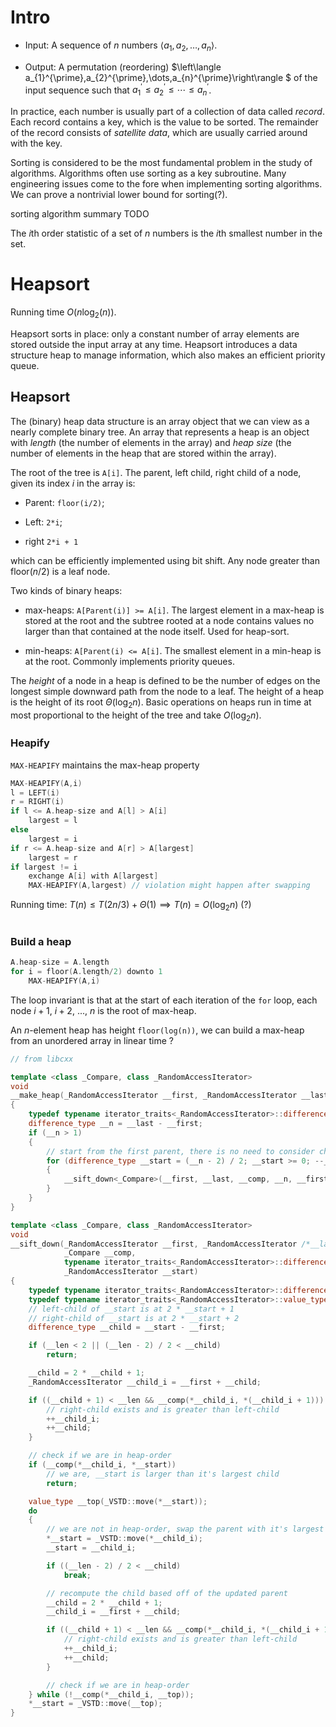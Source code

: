 # Intro

- Input: A sequence of $n$ numbers $\left\langle a_{1},a_{2},\dots,a_{n}\right\rangle$.

- Output: A permutation (reordering) $\left\langle a_{1}^{\prime},a_{2}^{\prime},\dots,a_{n}^{\prime}\right\rangle $ of the input sequence such that $a_{1}^{\prime}\leq a_{2}^{\prime}\leq\cdots\leq a_{n}^{\prime}$.

In practice, each number is usually part of a collection of data called _record_. Each record contains a key, which is the value to be sorted. The remainder of the record consists of _satellite data_, which are usually carried around with the key.

Sorting is considered to be the most fundamental problem in the study of algorithms. Algorithms often use sorting as a key subroutine. Many engineering issues come to the fore when implementing sorting algorithms. We can prove a nontrivial lower bound for sorting(?).

sorting algorithm summary TODO

The $i$th order statistic of a set of $n$ numbers is the $i$th smallest number in the set.

# Heapsort

Running time $O\left(n\log_{2}\left(n\right)\right)$. 

Heapsort sorts in place: only a constant number of array elements are stored outside the input array at any time. Heapsort introduces a data structure heap to manage information, which also makes an efficient priority queue.

## Heapsort
The (binary) heap data structure is an array object that we can view as a nearly complete binary tree. An array that represents a heap is an object with _length_ (the number of elements in the array) and _heap size_ (the number of elements in the heap that are stored within the array). 

The root of the tree is `A[i]`. The parent, left child, right child of a node, given its index $i$ in the array is:

- Parent: `floor(i/2)`; 

- Left: `2*i`;

- right `2*i + 1`

which can be efficiently implemented using bit shift. Any node greater than floor($n/2$) is a leaf node.

Two kinds of binary heaps:

- max-heaps: `A[Parent(i)] >= A[i]`. The largest element in a max-heap is stored at the root and the subtree rooted at a node contains values no larger than that contained at the node itself. Used for heap-sort.

- min-heaps: `A[Parent(i) <= A[i]`.  The smallest element in a min-heap is at the root. Commonly implements priority queues.

The _height_ of a node in a heap is defined to be the number of edges on the longest simple downward path from the node to a leaf. The height of a heap is the height of its root $\Theta\left(\log_{2}n\right)$. Basic operations on heaps run in time at most proportional to the height of the tree and take $O\left(\log_{2}n\right)$.

### Heapify

`MAX-HEAPIFY` maintains the max-heap property

```c
MAX-HEAPIFY(A,i)
l = LEFT(i)
r = RIGHT(i)
if l <= A.heap-size and A[l] > A[i]
    largest = l
else 
    largest = i
if r <= A.heap-size and A[r] > A[largest]
    largest = r
if largest != i
    exchange A[i] with A[largest]
    MAX-HEAPIFY(A,largest) // violation might happen after swapping
```

Running time: $T\left(n\right)\leq T\left(2n/3\right)+\Theta\left(1\right)\implies T\left(n\right)=O\left(\log_{2}n\right)$ (?)

```cpp

```

### Build a heap

```c
A.heap-size = A.length
for i = floor(A.length/2) downto 1
    MAX-HEAPIFY(A,i)
```

The loop invariant is that at the start of each iteration of the `for` loop, each node $i+1$, $i+2$, ..., $n$ is the root of max-heap.

An $n$-element heap has height `floor(log(n))`, we can build a max-heap from an unordered array in linear time ?

```cpp
// from libcxx

template <class _Compare, class _RandomAccessIterator>
void
__make_heap(_RandomAccessIterator __first, _RandomAccessIterator __last, _Compare __comp)
{
    typedef typename iterator_traits<_RandomAccessIterator>::difference_type difference_type;
    difference_type __n = __last - __first;
    if (__n > 1)
    {
        // start from the first parent, there is no need to consider children
        for (difference_type __start = (__n - 2) / 2; __start >= 0; --__start)
        {
            __sift_down<_Compare>(__first, __last, __comp, __n, __first + __start);
        }
    }
}
```

```cpp
template <class _Compare, class _RandomAccessIterator>
void
__sift_down(_RandomAccessIterator __first, _RandomAccessIterator /*__last*/,
            _Compare __comp,
            typename iterator_traits<_RandomAccessIterator>::difference_type __len,
            _RandomAccessIterator __start)
{
    typedef typename iterator_traits<_RandomAccessIterator>::difference_type difference_type;
    typedef typename iterator_traits<_RandomAccessIterator>::value_type value_type;
    // left-child of __start is at 2 * __start + 1
    // right-child of __start is at 2 * __start + 2
    difference_type __child = __start - __first;

    if (__len < 2 || (__len - 2) / 2 < __child)
        return;

    __child = 2 * __child + 1;
    _RandomAccessIterator __child_i = __first + __child;

    if ((__child + 1) < __len && __comp(*__child_i, *(__child_i + 1))) {
        // right-child exists and is greater than left-child
        ++__child_i;
        ++__child;
    }

    // check if we are in heap-order
    if (__comp(*__child_i, *__start))
        // we are, __start is larger than it's largest child
        return;

    value_type __top(_VSTD::move(*__start));
    do
    {
        // we are not in heap-order, swap the parent with it's largest child
        *__start = _VSTD::move(*__child_i);
        __start = __child_i;

        if ((__len - 2) / 2 < __child)
            break;

        // recompute the child based off of the updated parent
        __child = 2 * __child + 1;
        __child_i = __first + __child;

        if ((__child + 1) < __len && __comp(*__child_i, *(__child_i + 1))) {
            // right-child exists and is greater than left-child
            ++__child_i;
            ++__child;
        }

        // check if we are in heap-order
    } while (!__comp(*__child_i, __top));
    *__start = _VSTD::move(__top);
}
```
